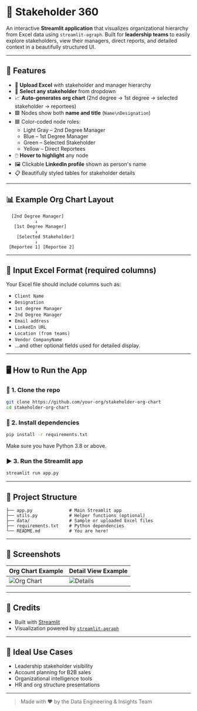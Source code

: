 
# 🧭 Stakeholder 360

An interactive **Streamlit application** that visualizes organizational hierarchy from Excel data using `streamlit-agraph`. Built for **leadership teams** to easily explore stakeholders, view their managers, direct reports, and detailed context in a beautifully structured UI.

---

## 🚀 Features

- 📁 **Upload Excel** with stakeholder and manager hierarchy
- 🔽 **Select any stakeholder** from dropdown
- 📈 **Auto-generates org chart** (2nd degree → 1st degree → selected stakeholder → reportees)
- 🟩 Nodes show both **name and title** (`Name\nDesignation`)
- 🟦 Color-coded node roles:
  - Light Gray – 2nd Degree Manager
  - Blue – 1st Degree Manager
  - Green – Selected Stakeholder
  - Yellow – Direct Reportees
- 🖱️ **Hover to highlight** any node
- 🖼️ Clickable **LinkedIn profile** shown as person's name
- 📋 Beautifully styled tables for stakeholder details

---

## 📊 Example Org Chart Layout

```
  [2nd Degree Manager]
           ↓
   [1st Degree Manager]
           ↓
    [Selected Stakeholder]
           ↓
 [Reportee 1] [Reportee 2]
```

---

## 📝 Input Excel Format (required columns)

Your Excel file should include columns such as:

- `Client Name`
- `Designation`
- `1st degree Manager`
- `2nd Degree Manager`
- `Email address`
- `LinkedIn URL`
- `Location (from teams)`
- `Vendor CompanyName`
- ...and other optional fields used for detailed display.

---

## 🖥️ How to Run the App

### 🔧 1. Clone the repo

```bash
git clone https://github.com/your-org/stakeholder-org-chart
cd stakeholder-org-chart
```

### 🧱 2. Install dependencies

```bash
pip install -r requirements.txt
```

Make sure you have Python 3.8 or above.

### ▶️ 3. Run the Streamlit app

```bash
streamlit run app.py
```

---

## 📁 Project Structure

```
├── app.py              # Main Streamlit app
├── utils.py            # Helper functions (optional)
├── data/               # Sample or uploaded Excel files
├── requirements.txt    # Python dependencies
└── README.md           # You are here!
```

---

## 📸 Screenshots

| Org Chart Example | Detail View Example |
|------------------|---------------------|
| ![Org Chart](./screenshots/org_chart.png) | ![Details](./screenshots/detail_view.png) |

---

## 🙌 Credits

- Built with [Streamlit](https://streamlit.io/)
- Visualization powered by [`streamlit-agraph`](https://github.com/ChrisDelClea/streamlit-agraph)

---

## 💼 Ideal Use Cases

- Leadership stakeholder visibility
- Account planning for B2B sales
- Organizational intelligence tools
- HR and org structure presentations


---

> Made with ❤️ by the Data Engineering & Insights Team
